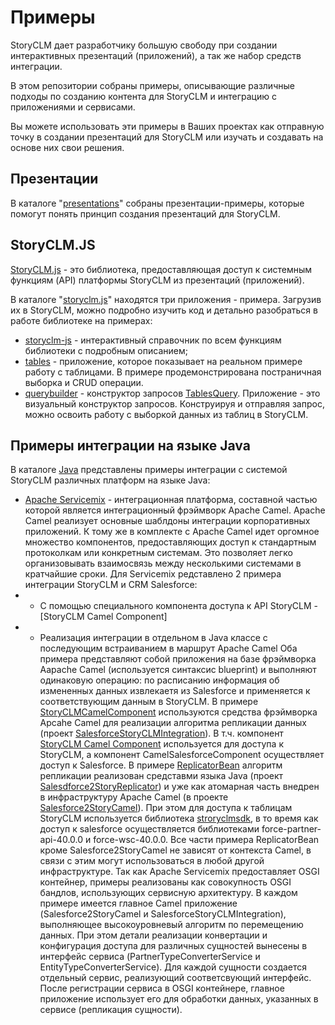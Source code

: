 # Примеры

StoryCLM дает разработчику большую свободу при создании интерактивных презентаций (приложений), 
а так же набор средств интеграции.

В этом репозитории собраны примеры, описывающие различные подходы по созданию контента для StoryCLM и интеграцию с приложениями и сервисами.

Вы можете использовать эти примеры в Ваших проектах как отправную точку в создании презентаций для StoryCLM или изучать и 
создавать на основе них свои решения.

## Презентации

В каталоге "[presentations](https://github.com/storyclm/StoryCLM-Samples/tree/master/presentations)" собраны презентации-примеры, которые помогут
понять принцип создания презентаций для StoryCLM.

## StoryCLM.JS

[StoryCLM.js](https://github.com/storyclm/storyCLM.js) - это библиотека, предоставляющая доступ к системным функциям (API) платформы StoryCLM из презентаций (приложений).

В каталоге "[storyclm.js](https://github.com/storyclm/StoryCLM-Samples/tree/master/storyclm.js)" находятся три приложения - примера. Загрузив их в StoryCLM, можно подробно изучить код и 
детально разобраться в работе библиотеке на примерах:

* [storyclm-js](https://github.com/storyclm/StoryCLM-Samples/tree/master/storyclm.js/storyclm-js) - интерактивный справочник по всем функциям библиотеки с подробным описанием;
* [tables](https://github.com/storyclm/StoryCLM-Samples/tree/master/storyclm.js/tables) - приложение, которое показывает на реальном примере работу с таблицами. В примере продемонстрирована постраничная выборка и CRUD операции.
* [querybuilder](https://github.com/storyclm/StoryCLM-Samples/tree/master/storyclm.js/tablesquery) - конструктор запросов [TablesQuery](https://github.com/storyclm/documentation/blob/master/TABLES_QUERY.md). Приложение - это визуальный конструктор запросов. Конструируя и отправляя запрос, можно освоить работу с выборкой данных из таблиц в StoryCLM.
## Примеры интеграции на языке Java
В каталоге [Java](https://github.com/storyclm/Samples/tree/master/integration/Java) представлены примеры интеграции с системой StoryCLM различных платформ на языке Java:
* [Apache Servicemix]() - интеграционная платформа, составной частью которой является интеграционный фрэймворк Apache Camel. Apache Camel реализует основные шаблдоны интеграции корпоративных приложений. К тому же в комплекте с Apache Camel идет оргомное множество компонентов, предоставляющих доступ к стандартным протоколкам или конкретным системам. Это позволяет легко организовывать взаимосвязь между несколькими системами в кратчайшие сроки. 
Для Servicemix редставлено 2 примера интеграции StoryCLM  и CRM Salesforce:
* * С помощью специального компонента доступа к API StoryCLM - [StoryCLM Camel Component]
* * Реализация интеграции в отдельном в Java классе с последующим встраиванием в маршрут Apache Camel
Оба примера представляют собой приложения на базе фрэймворка Aapache Camel (используется синтаксис blueprint) и выполняют одинаковую операцию: по расписанию информация об измененных данных извлекаетя из Salesforce и применяется к соответствующим данным в StoryCLM. 
В примере [StoryCLMCamelComponent]() используются средства фрэймворка Apcahe Camel для реализации алгоритма репликации данных (проект [SalesforceStoryCLMIntegration]()). В т.ч. компонент [StoryCLM Camel Component]() используется для доступа к StoryCLM, а компонент CamelSalesforceComponent осуществляет доступ к Salesforce. 
В примере [ReplicatorBean]() алгоритм репликации реализован средставми языка Java (проект [Salesdforce2StoryReplicator]()) и уже как атомарная часть внедрен в инфраструктуру Apache Camel (в проекте [Salesforce2StoryCamel]()). При этом для доступа к таблицам StoryCLM используется библиотека [stroryclmsdk](), в то время как  доступ к salesforce осуществляется библиотеками force-partner-api-40.0.0 и force-wsc-40.0.0. Все части примера ReplicatorBean кроме Salesforce2StoryCamel не зависят от контекста Camel, в связи с этим могут использоваться в любой другой инфраструктуре.
Так как Apache Servicemix предоставляет OSGI контейнер, примеры реализованы как совокупность OSGI бандлов, использующих сервисную архитектуру. В каждом примере имеется главное Camel приложение (Salesforce2StoryCamel и SalesforceStoryCLMIntegration), выполняющее высокоуровневый алгоритм по перемещению данных. При этом детали реализации конвертации и конфигурация доступа для различных сущностей вынесены в интерфейс сервиса (PartnerTypeConverterService и EntityTypeConverterService). Для каждой сущности создается отдельный сервис, реализующий соответсвующий интерфейс. После регистрации сервиса в OSGI контейнере, главное приложение использует его для обработки данных, указанных в сервисе (репликация сущности).


